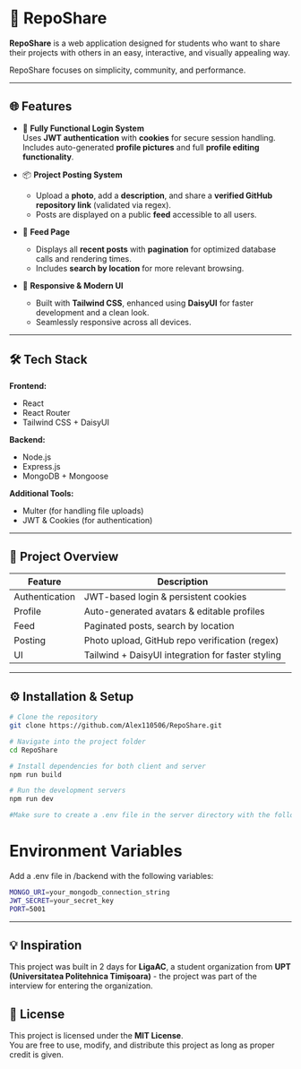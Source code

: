 # 🚀 RepoShare

**RepoShare** is a web application designed for students who want to share their projects with others in an easy, interactive, and visually appealing way.  

RepoShare focuses on simplicity, community, and performance.

---

## 🌐 Features

- 🔐 **Fully Functional Login System**  
  Uses **JWT authentication** with **cookies** for secure session handling.  
  Includes auto-generated **profile pictures** and full **profile editing functionality**.

- 📦 **Project Posting System**  
  - Upload a **photo**, add a **description**, and share a **verified GitHub repository link** (validated via regex).  
  - Posts are displayed on a public **feed** accessible to all users.  

- 📰 **Feed Page**
  - Displays all **recent posts** with **pagination** for optimized database calls and rendering times.  
  - Includes **search by location** for more relevant browsing.

- 🧩 **Responsive & Modern UI**
  - Built with **Tailwind CSS**, enhanced using **DaisyUI** for faster development and a clean look.  
  - Seamlessly responsive across all devices.

---

## 🛠️ Tech Stack

**Frontend:**  
- React  
- React Router  
- Tailwind CSS + DaisyUI  

**Backend:**  
- Node.js  
- Express.js  
- MongoDB + Mongoose  

**Additional Tools:**  
- Multer (for handling file uploads)  
- JWT & Cookies (for authentication)

---

## 📁 Project Overview

| Feature | Description |
|----------|-------------|
| Authentication | JWT-based login & persistent cookies |
| Profile | Auto-generated avatars & editable profiles |
| Feed | Paginated posts, search by location |
| Posting | Photo upload, GitHub repo verification (regex) |
| UI | Tailwind + DaisyUI integration for faster styling |

---

## ⚙️ Installation & Setup

```bash
# Clone the repository
git clone https://github.com/Alex110506/RepoShare.git

# Navigate into the project folder
cd RepoShare

# Install dependencies for both client and server
npm run build

# Run the development servers
npm run dev

#Make sure to create a .env file in the server directory with the following environment variables:
```

# Environment Variables
Add a .env file in /backend with the following variables:

```bash
MONGO_URI=your_mongodb_connection_string
JWT_SECRET=your_secret_key
PORT=5001
```
---

## 💡 Inspiration
This project was built in 2 days for **LigaAC**, a student organization from **UPT (Universitatea Politehnica Timișoara)** - the project was part of the interview for entering the organization.

## 📜 License
This project is licensed under the **MIT License**.  
You are free to use, modify, and distribute this project as long as proper credit is given.




